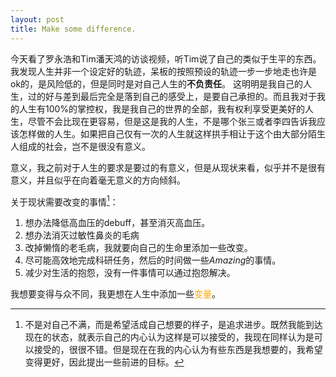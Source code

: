 ```yaml
---
layout: post
title: Make some difference.
---
```


今天看了罗永浩和Tim潘天鸿的访谈视频，听Tim说了自己的类似于生平的东西。我发现人生并非一个设定好的轨迹，呆板的按照预设的轨迹一步一步地走也许是ok的，是风险低的，但是同时是对自己人生的**不负责任**。 这明明是我自己的人生，过的好与差到最后完全是落到自己的感受上，是要自己承担的。而且我对于我的人生有100%的掌控权，我是我自己的世界的全部，我有权利享受更美好的人生，尽管不会比现在更容易，但是这是我的人生，不是哪个张三或者李四告诉我应该怎样做的人生。如果把自己仅有一次的人生就这样拱手相让于这个由大部分陌生人组成的社会，岂不是很没有意义。

意义，我之前对于人生的要求是要过的有意义，但是从现状来看，似乎并不是很有意义，并且似乎在向着毫无意义的方向倾斜。

关于现状需要改变的事情[^1]：

1. 想办法降低高血压的debuff，甚至消灭高血压。
2. 想办法消灭过敏性鼻炎的毛病
3. 改掉懒惰的老毛病，我就要向自己的生命里添加一些改变。
4. 尽可能高效地完成科研任务，然后的时间做一些*Amazing*的事情。
5. 减少对生活的抱怨，没有一件事情可以通过抱怨解决。

我想要变得与众不同，我更想在人生中添加一些<font color=orange>变量</font>。

[^1]: 不是对自己不满，而是希望活成自己想要的样子，是追求进步。既然我能到达现在的状态，就表示自己的内心认为这样是可以接受的，我现在同样认为是可以接受的，很很不错。但是现在在我的内心认为有些东西是我想要的，我希望变得更好，因此提出一些前进的目标。